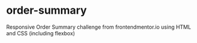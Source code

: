 # order-summary
Responsive Order Summary challenge from frontendmentor.io using HTML and CSS (including flexbox)
